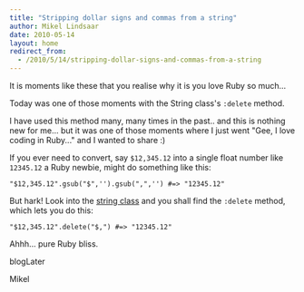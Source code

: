 ```yaml
---
title: "Stripping dollar signs and commas from a string"
author: Mikel Lindsaar
date: 2010-05-14
layout: home
redirect_from:
  - /2010/5/14/stripping-dollar-signs-and-commas-from-a-string
---
```

It is moments like these that you realise why it is you love Ruby so
much...

Today was one of those moments with the String class's `:delete` method.

I have used this method many, many times in the past.. and this is
nothing new for me... but it was one of those moments where I just went
"Gee, I love coding in Ruby..." and I wanted to share :)

If you ever need to convert, say `$12,345.12` into a single float number
like `12345.12` a Ruby newbie, might do something like this:

``` {.ruby lang="ruby" data-caption="how not to do it"}
"$12,345.12".gsub("$",'').gsub(",",'') #=> "12345.12"
```

But hark! Look into the [string
class](http://ruby-doc.org/core/classes/String.html) and you shall find
the `:delete` method, which lets you do this:

``` {.ruby lang="ruby" data-caption="how not to do it"}
"$12,345.12".delete("$,") #=> "12345.12"
```

Ahhh... pure Ruby bliss.

blogLater

Mikel
